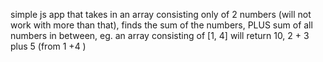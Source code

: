 simple js app that takes in an array consisting only of 2 numbers (will not work with more than that), finds the sum 
of the numbers, PLUS sum of all numbers in between,  eg. an array consisting of [1, 4] will return 10, 2 + 3 plus 5 (from 1 +4 )